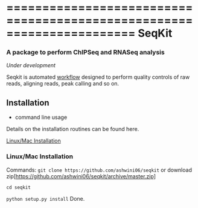 ======================================================================
SeqKit
======================================================================

### A package to perform ChIPSeq and RNASeq analysis
*Under development*

Seqkit is automated [workflow](https://github.com/ashwini06/seqkit/blob/master/misc/SeqKit_workflow.pdf) designed to perform quality controls of raw reads, aligning reads, peak calling and  so on.

<a name="installation"/></a>
Installation
---------------
* command line usage

Details on the installation routines can be found here.

[Linux/Mac Installation](#general)

<a name="general"/></a>
### Linux/Mac Installation

Commands:
`git clone https://github.com/ashwini06/seqkit`
or download zip[https://github.com/ashwini06/seqkit/archive/master.zip]

`cd seqkit`

`python setup.py install`
Done.
